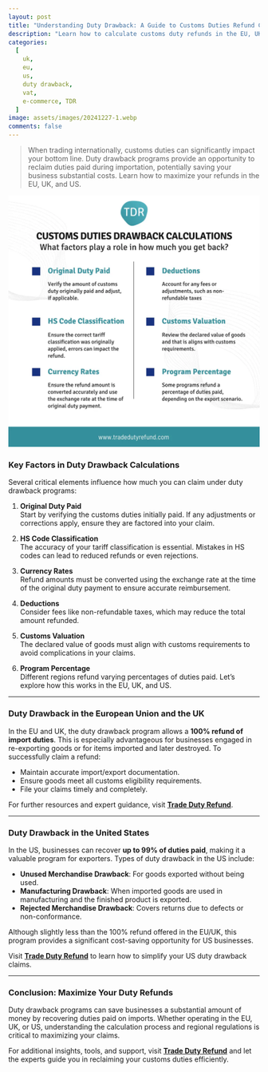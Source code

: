 ```yaml
---
layout: post
title: "Understanding Duty Drawback: A Guide to Customs Duties Refund Calculation"
description: "Learn how to calculate customs duty refunds in the EU, UK, and US. Discover key factors and regional differences to maximize duty drawback claims."
categories:
  [
    uk,
    eu,
    us,
    duty drawback,
    vat,
    e-commerce, TDR
  ]
image: assets/images/20241227-1.webp
comments: false
---
```


> When trading internationally, customs duties can significantly impact your bottom line. Duty drawback programs provide an opportunity to reclaim duties paid during importation, potentially saving your business substantial costs. Learn how to maximize your refunds in the EU, UK, and US.

![Key Factors in Duty Drawback Calculations](/assets/images/20241227-2.webp)

### Key Factors in Duty Drawback Calculations

Several critical elements influence how much you can claim under duty drawback programs:

1. **Original Duty Paid**  
   Start by verifying the customs duties initially paid. If any adjustments or corrections apply, ensure they are factored into your claim.

2. **HS Code Classification**  
   The accuracy of your tariff classification is essential. Mistakes in HS codes can lead to reduced refunds or even rejections.

3. **Currency Rates**  
   Refund amounts must be converted using the exchange rate at the time of the original duty payment to ensure accurate reimbursement.

4. **Deductions**  
   Consider fees like non-refundable taxes, which may reduce the total amount refunded.

5. **Customs Valuation**  
   The declared value of goods must align with customs requirements to avoid complications in your claims.

6. **Program Percentage**  
   Different regions refund varying percentages of duties paid. Let’s explore how this works in the EU, UK, and US.

---

### Duty Drawback in the European Union and the UK

In the EU and UK, the duty drawback program allows a **100% refund of import duties**. This is especially advantageous for businesses engaged in re-exporting goods or for items imported and later destroyed. To successfully claim a refund:

- Maintain accurate import/export documentation.  
- Ensure goods meet all customs eligibility requirements.  
- File your claims timely and completely.

For further resources and expert guidance, visit [**Trade Duty Refund**](https://tradedutyrefund.com).

---

### Duty Drawback in the United States

In the US, businesses can recover **up to 99% of duties paid**, making it a valuable program for exporters. Types of duty drawback in the US include:

- **Unused Merchandise Drawback**: For goods exported without being used.  
- **Manufacturing Drawback**: When imported goods are used in manufacturing and the finished product is exported.  
- **Rejected Merchandise Drawback**: Covers returns due to defects or non-conformance.

Although slightly less than the 100% refund offered in the EU/UK, this program provides a significant cost-saving opportunity for US businesses.  

Visit [**Trade Duty Refund**](https://tradedutyrefund.com) to learn how to simplify your US duty drawback claims.

---

### Conclusion: Maximize Your Duty Refunds

Duty drawback programs can save businesses a substantial amount of money by recovering duties paid on imports. Whether operating in the EU, UK, or US, understanding the calculation process and regional regulations is critical to maximizing your claims.  

For additional insights, tools, and support, visit [**Trade Duty Refund**](https://tradedutyrefund.com) and let the experts guide you in reclaiming your customs duties efficiently.
